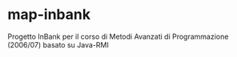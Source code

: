map-inbank
==========

Progetto InBank per il corso di Metodi Avanzati di Programmazione (2006/07) basato su Java-RMI